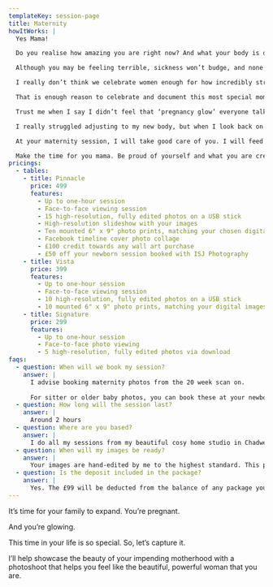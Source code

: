 ```yaml
---
templateKey: session-page
title: Maternity
howItWorks: |
  Yes Mama!

  Do you realise how amazing you are right now? And what your body is doing?!

  Although you may be feeling terrible, sickness won’t budge, and none of your clothes fit – you are still beautiful. 

  I really don’t think we celebrate women enough for how incredibly strong and amazing we are for growing an actual human – albeit a tiny one – but still an actual human, who will make their stamp on the world and your heart, is growing inside you! 

  That is enough reason to celebrate and document this most special moment happening in your life right now. 

  Trust me when I say I didn’t feel that ‘pregnancy glow’ everyone talks about. 

  I really struggled adjusting to my new body, but when I look back on my maternity gallery, I am so in awe and so proud that I took these photos. I am glad my dear friend, and fellow wonderful photographer, took them of me. They are now hanging pride of place in my bedroom. 

  At your maternity session, I will take good care of you. I will feed you snacks, have caffeine-free drinks on tap for you, do your makeup, and you also can choose if you’d like to book for your hair to be done too. 

  Make the time for you mama. Be proud of yourself and what you are creating, so in a few months or years’ time you will look back on this time in your life and say “Wow, yes I did that!” 
pricings:
  - tables:
    - title: Pinnacle
      price: 499
      features:
        - Up to one-hour session
        - Face-to-face viewing session
        - 15 high-resolution, fully edited photos on a USB stick
        - High-resolution slideshow with your images
        - Ten mounted 6" x 9" photo prints, matching your chosen digital images
        - Facebook timeline cover photo collage
        - £100 credit towards any wall art purchase
        - £50 off your newborn session booked with ISJ Photography
    - title: Vista
      price: 399
      features:
        - Up to one-hour session
        - Face-to-face viewing session
        - 10 high-resolution, fully edited photos on a USB stick
        - 10 mounted 6" x 9" photo prints, matching your digital images
    - title: Signature
      price: 299
      features:
        - Up to one-hour session
        - Face-to-face photo viewing
        - 5 high-resolution, fully edited photos via download
faqs:
  - question: When will we book my session?
    answer: |
      I advise booking maternity photos from the 20 week scan on.
      
      For sitter or older baby photos, you can book these at your newborn session or viewing or just contact me.
  - question: How long will the session last?
    answer: |
      Around 2 hours
  - question: Where are you based?
    answer: |
      I do all my sessions from my beautiful cosy home studio in Chadwell Heath in Essex. I will give my address before you are due to arrive. I don’t travel for newborn sessions, however, if for some reason you are unable to get to me once your baby is born, please call me and we can arrange something.
  - question: When will my images be ready?
    answer: |
      Your images are hand-edited by me to the highest standard. This process takes around 10 days. Once your gallery is ready, you will be invited back to the studio for a private viewing session where you’ll choose your favourite images and what you’d like to purchase. Final payment is made on this day. 
  - question: Is the deposit included in the package?
    answer: |
      Yes. The £99 will be deducted from the balance of any package you choose.
---
```

It’s time for your family to expand. You’re pregnant.

And you’re glowing.

This time in your life is so special. So, let’s capture it.

I’ll help showcase the beauty of your impending motherhood with a photoshoot that helps
you feel like the beautiful, powerful woman that you are.